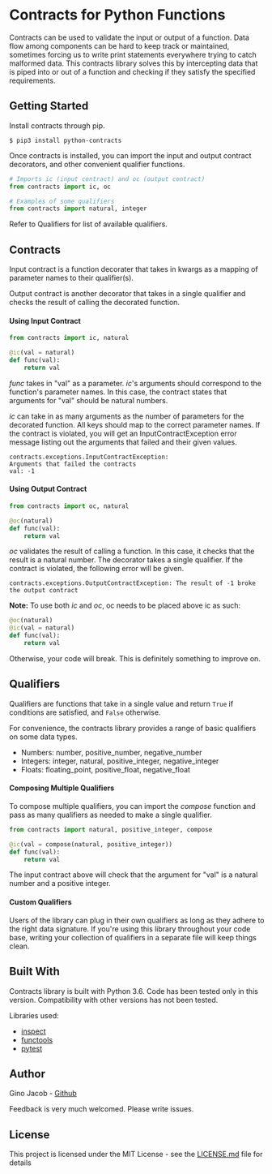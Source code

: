# **Contracts for Python Functions**

Contracts can be used to validate the input or output of a function. Data flow among components can be hard to keep track or maintained, sometimes forcing us to write print statements everywhere trying to catch malformed data. This contracts library solves this by intercepting data that is piped into or out of a function and checking if they satisfy the specified requirements.


## **Getting Started**

Install contracts through pip.

```console
$ pip3 install python-contracts
```

Once contracts is installed, you can import the input and output contract decorators, and other convenient qualifier functions.

```py
# Imports ic (input contract) and oc (output contract) 
from contracts import ic, oc

# Examples of some qualifiers
from contracts import natural, integer
```

Refer to  Qualifiers for list of available qualifiers.


## **Contracts**
Input contract is a function decorater that takes in kwargs as a mapping of parameter names to their qualifier(s).

Output contract is another decorator that takes in a single qualifier and checks the result of calling the decorated function.

#### **Using Input Contract**
```py
from contracts import ic, natural

@ic(val = natural)
def func(val):
    return val
```
*func* takes in "val" as a parameter. *ic*'s arguments should correspond to the function's parameter names. In this case, the contract states that arguments for "val" should be natural numbers.

*ic* can take in as many arguments as the number of parameters for the decorated function. All keys should map to the correct parameter names. If the contract is violated, you will get an InputContractException error message listing out the arguments that failed and their given values.

```
contracts.exceptions.InputContractException:
Arguments that failed the contracts
val: -1
```

#### **Using Output Contract**
```py
from contracts import oc, natural

@oc(natural)
def func(val):
    return val
```
*oc* validates the result of calling a function. In this case, it checks that the result is a natural number. The decorator takes a single qualifier. If the contract is violated, the following error will be given.
```
contracts.exceptions.OutputContractException: The result of -1 broke the output contract
```

**Note:** To use both *ic* and *oc*, oc needs to be placed above ic as such:

```py
@oc(natural)
@ic(val = natural)
def func(val):
    return val
```

Otherwise, your code will break. This is definitely something to improve on.


## **Qualifiers**
Qualifiers are functions that take in a single value and return `True` if conditions are satisfied, and `False` otherwise.

For convenience, the contracts library provides a range of basic qualifiers on some data types.

* Numbers: number, positive_number, negative_number
* Integers: integer, natural, positive_integer, negative_integer
* Floats: floating_point, positive_float, negative_float

#### **Composing Multiple Qualifiers**

To compose multiple qualifiers, you can import the *compose* function and pass as many qualifiers as needed to make a single qualifier.

```py
from contracts import natural, positive_integer, compose

@ic(val = compose(natural, positive_integer))
def func(val):
    return val
```

The input contract above will check that the argument for "val" is a natural number and a positive integer.

#### **Custom Qualifiers**
Users of the library can plug in their own qualifiers as long as they adhere to the right data signature. If you're using this library throughout your code base, writing your collection of qualifiers in a separate file will keep things clean.


## **Built With**
Contracts library is built with Python 3.6. Code has been tested only in this version. Compatibility with other versions has not been tested.

Libraries used:
* [inspect](https://docs.python.org/3.6/library/inspect.html)
* [functools](https://docs.python.org/3.6/library/functools.html)
* [pytest](https://docs.pytest.org/en/latest/)


## Author
Gino Jacob - [Github](https://github.com/gvjacob)

Feedback is very much welcomed. Please write issues.


## License

This project is licensed under the MIT License - see the [LICENSE.md](LICENSE.md) file for details

